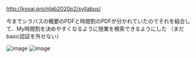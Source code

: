 http://kyoai.pro/nlab2020p2/syllabus/

今までシラバスの概要のPDFと時間割のPDFが分かれていたのでそれを結合して、My時間割を決めやすくなるように授業を検索できるようにした
（まだbasic認証を外せない）

![image](https://user-images.githubusercontent.com/65150262/106082868-d8612f80-615e-11eb-8def-984f11b116af.png)
![image](https://user-images.githubusercontent.com/65150262/106082978-0cd4eb80-615f-11eb-85ca-e7438be77f22.png)
